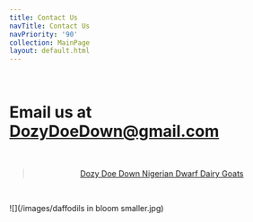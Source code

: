 ```yaml
---
title: Contact Us
navTitle: Contact Us
navPriority: '90'
collection: MainPage
layout: default.html
---
```

<br />

# Email us at   [ DozyDoeDown@gmail.com](DozyDoeDown@gmail.com)

<br />

<center><div class="fb-page" data-href="https://www.facebook.com/dozydoedown/" data-tabs="messages" data-width="500" data-small-header="false" data-adapt-container-width="true" data-hide-cover="true" data-show-facepile="false"><blockquote cite="https://www.facebook.com/dozydoedown/" class="fb-xfbml-parse-ignore"><a href="https://www.facebook.com/dozydoedown/">Dozy Doe Down Nigerian Dwarf Dairy Goats</a></blockquote></div></center>

<br />

![](/images/daffodils in bloom smaller.jpg)


